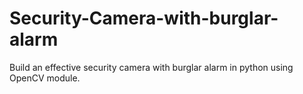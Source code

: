 # Security-Camera-with-burglar-alarm
Build an effective security camera with burglar alarm in python using OpenCV module.
